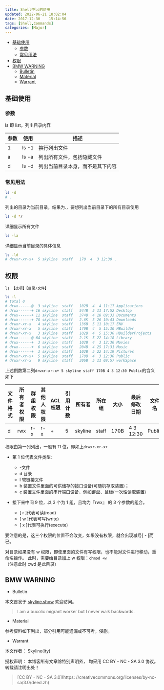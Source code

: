 ```yaml
---
title: Shell中ls的使用
updated: 2022-06-21	18:02:04
date: 2017-12-30	15:14:56
tags: [Shell,Commands]
categories: [Major]
---
```

            
            

<!-- @import "[TOC]" {cmd="toc" depthFrom=1 depthTo=6 orderedList=false} -->

<!-- code_chunk_output -->

  - [基础使用](#基础使用)
    - [参数](#参数)
    - [常见用法](#常见用法)
  - [权限](#权限)
  - [BMW WARNING](#bmw-warning)
    - [Bulletin](#bulletin)
    - [Material](#material)
    - [Warrant](#warrant)

<!-- /code_chunk_output -->

## 基础使用

### 参数

ls 即 list，列出目录内容

| 参数 | 使用  | 描述                             |
| ---- | ----- | -------------------------------- |
| 1    | ls -1 | 换行列出文件                     |
| a    | ls -a | 列出所有文件，包括隐藏文件       |
| d    | ls -d | 列出当前目录本身，而不是其下内容 |

### 常见用法
<!--more-->

```sh
ls -d
# .
```

列出的目录为当前目录，结果为.，要想列出当前目录下的所有目录使用

```sh
ls -d */
```

详细显示所有文件

```sh
ls -la
```

详细显示当前目录的具体信息

```sh
ls -ld
# drwxr-xr-x+  5 skyline  staff   170  4  3 12:30 .
```

## 权限

`ls 【选项】【目录/文件】`

```sh
ls -l
# total 0
# drwx------@  3 skyline  staff   102B  4  4 11:17 Applications
# drwx------+ 16 skyline  staff   544B  5 11 17:52 Desktop
# drwx------+ 11 skyline  staff   374B  4 18 09:33 Documents
# drwx------+ 78 skyline  staff   2.6K  5 26 10:43 Downloads
# drwxr-xr-x   4 skyline  staff   136B  5 11 10:17 ENV
# drwxr-xr-x   5 skyline  staff   170B  4  5 15:30 HBuilder
# drwxr-xr-x   3 skyline  staff   102B  4  5 15:30 HBuilderProjects
# drwx------@ 64 skyline  staff   2.1K  5 22 14:18 Library
# drwx------+  3 skyline  staff   102B  4  3 12:30 Movies
# drwx------+  6 skyline  staff   204B  4 25 17:31 Music
# drwx------+  3 skyline  staff   102B  5 22 14:19 Pictures
# drwxr-xr-x+  5 skyline  staff   170B  4  3 12:30 Public
# drwxr-xr-x   9 skyline  staff   306B  5 11 09:57 workSpace
```

上述倒数第二列`drwxr-xr-x+ 5 skyline staff 170B 4 3 12:30 Public`的含义如下

| 文件格式 | 所有者权限 | 群组权限 | 其他人权限 | ACL 权限 | 引用计数 | 所有者  | 所在组 | 大小 | 最后修改日期 | 文件名 |
| -------- | ---------- | -------- | ---------- | -------- | -------- | ------- | ------ | ---- | ------------ | ------ |
| d        | rwx        | r-x      | r-x        | +        | 5        | skyline | staff  | 170B | 4 3 12:30    | Public |

权限由第一列列出，一般有 11 位，即如上`drwxr-xr-x+`

- 第 1 位代表文件类型:

  - -文件
  - d 目录
  - l 软链接文件
  - b 装置文件里面的可供储存的接口设备(可随机存取装置)；
  - c 装置文件里面的串行端口设备，例如键盘、鼠标(一次性读取装置)

- 接下来中间 9 位，以 3 个为 1 组，且均为『rwx』 的 3 个参数的组合。
  - [ r ]代表可读(read)
  - [ w ]代表可写(write)
  - [ x ]代表可执行(execute)

要注意的是，这三个权限的位置不会改变，如果没有权限，就会出现减号[ - ]而已。

对目录如果没有 w 权限，即使里面的文件有写权限，也不能对文件进行移动，重命名操作。
此时，需要给目录加上 w 权限：`chmod +w`（注意此时 cwd 是此目录）

## BMW WARNING

- Bulletin

本文首发于 [skyline.show](http://www.skyline.show) 欢迎访问。

> I am a bucolic migrant worker but I never walk backwards.

- Material

参考资料如下列出，部分引用可能遗漏或不可考，侵删。

>

- Warrant

本文作者： Skyline(lty)

授权声明： 本博客所有文章除特别声明外， 均采用 CC BY - NC - SA 3.0 协议。 转载请注明出处！

> [CC BY - NC - SA 3.0](https: //creativecommons.org/licenses/by-nc-sa/3.0/deed.zh)
